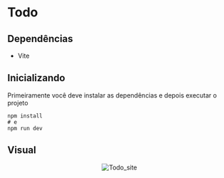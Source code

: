# Todo 
## Dependências
+ Vite

## Inicializando
Primeiramente você deve instalar as dependências e depois executar o projeto
```
npm install
# e
npm run dev
```
## Visual 
<div align="center">
  <img src="https://github.com/T4vexx/Todo-ReactTypescript/assets/68335367/8ed46bab-13dc-4176-b45d-1c75d1f4e2a9" alt="Todo_site" />
</div>
